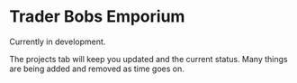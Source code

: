 # Trader Bobs Emporium
Currently in development.

The projects tab will keep you updated and the current status.
Many things are being added and removed as time goes on.
